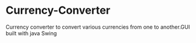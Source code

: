 # Currency-Converter
Currency converter to convert various currencies from one to another.GUI built with java Swing
